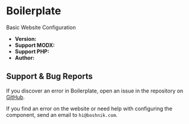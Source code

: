 # Boilerplate
Basic Website Configuration

- **Version:** <Badge type="tip" text="1.3.1-pl" />
- **Support MODX:** <Badge type="warning" text="2 / 3" />
- **Support PHP:** <Badge type="danger" text="^8.1" />
- **Author:** <Badge type="info" text="Boshnik" />

## Support & Bug Reports

If you discover an error in Boilerplate, open an issue in the repository on [GitHub](https://github.com/Boshnik/Boilerplate).

If you find an error on the website or need help with configuring the component, send an email to `hi@boshnik.com`.